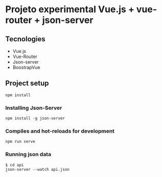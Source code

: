 # Projeto experimental Vue.js + vue-router + json-server

## Tecnologies
- Vue.js
- Vue-Router
- Json-server
- BoostrapVue

## Project setup
```
npm install
```

###  Installing Json-Server
```
npm install -g json-server
```

### Compiles and hot-reloads for development
```
npm run serve
```

### Running json data
```
$ cd api
json-server --watch api.json
```
